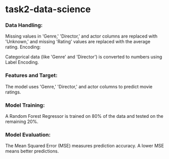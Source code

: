# task2-data-science
### Data Handling:

Missing values in 'Genre,' 'Director,' and actor columns are replaced with 'Unknown,' and missing 'Rating' values are replaced with the average rating.
Encoding:

Categorical data (like 'Genre' and 'Director') is converted to numbers using Label Encoding.
### Features and Target:

The model uses 'Genre,' 'Director,' and actor columns to predict movie ratings.
### Model Training:

A Random Forest Regressor is trained on 80% of the data and tested on the remaining 20%.
### Model Evaluation:

The Mean Squared Error (MSE) measures prediction accuracy. A lower MSE means better predictions.

